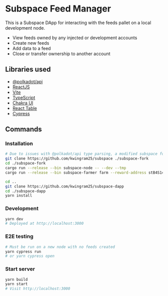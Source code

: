 # Subspace Feed Manager

This is a Subspace DApp for interacting with the feeds pallet on a local development node.

- View feeds owned by any injected or development accounts
- Create new feeds
- Add data to a feed
- Close or transfer ownership to another account

## Libraries used

- [@polkadot/api](https://polkadot.js.org/api)
- [ReactJS](https://reactjs.org)
- [Vite](https://vitejs.dev)
- [TypeScript](https://www.typescriptlang.org)
- [Chakra UI](https://chakra-ui.com)
- [React Table](https://tanstack.com/table)
- [Cypress](https://cypress.io)

## Commands

### Installation
```bash
# Due to issues with @polkadot/api type parsing, a modified subspace fork was used in development
git clone https://github.com/kwingram25/subspace ./subspace-fork
cd ./subspace-fork
cargo run --release --bin subspace-node -- --dev --tmp
cargo run --release --bin subspace-farmer farm --reward-address stB4S14whneyomiEa22Fu2PzVoibMB7n5PvBFUwafbCbRkC1K --plot-size 1G

cd ..
git clone https://github.com/kwingram25/subspace-dapp
cd ./subspace-dapp
yarn install
```

### Development

```bash
yarn dev 
# Deployed at http://localhost:3000
```

### E2E testing

```bash
# Must be run on a new node with no feeds created
yarn cypress run
# or yarn cypress open
```

### Start server
```bash
yarn build
yarn start
# Visit http://localhost:3000
```

